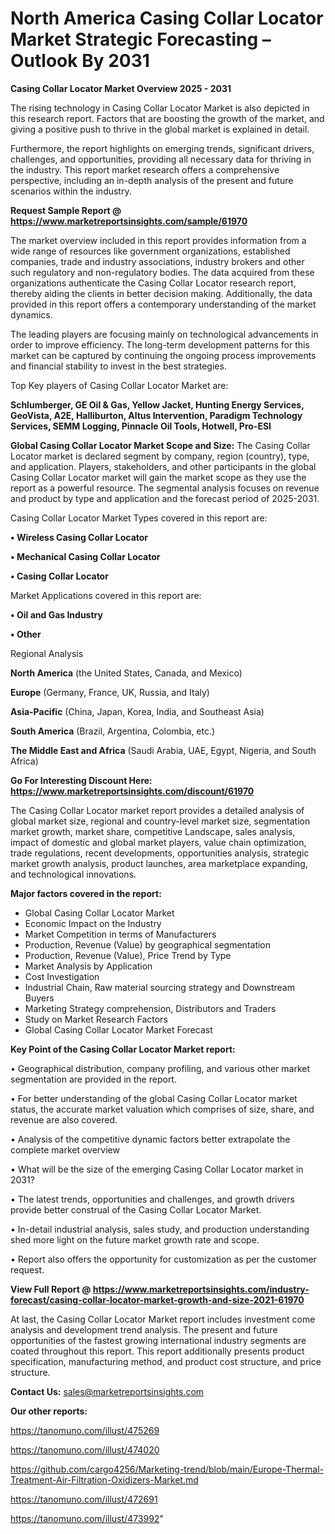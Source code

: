 # North America Casing Collar Locator Market Strategic Forecasting – Outlook By 2031

<Strong> Casing Collar Locator Market Overview 2025 - 2031</strong>

The rising technology in Casing Collar Locator Market is also depicted in this research report. Factors that are boosting the growth of the market, and giving a positive push to thrive in the global market is explained in detail.

Furthermore, the report highlights on emerging trends, significant drivers, challenges, and opportunities, providing all necessary data for thriving in the industry. This report market research offers a comprehensive perspective, including an in-depth analysis of the present and future scenarios within the industry.

<strong>Request Sample Report @ <a href=https://www.marketreportsinsights.com/sample/61970>https://www.marketreportsinsights.com/sample/61970</a></strong>

The market overview included in this report provides information from a wide range of resources like government organizations, established companies, trade and industry associations, industry brokers and other such regulatory and non-regulatory bodies. The data acquired from these organizations authenticate the Casing Collar Locator research report, thereby aiding the clients in better decision making. Additionally, the data provided in this report offers a contemporary understanding of the market dynamics.

The leading players are focusing mainly on technological advancements in order to improve efficiency. The long-term development patterns for this market can be captured by continuing the ongoing process improvements and financial stability to invest in the best strategies.

Top Key players of Casing Collar Locator Market are:

<strong>Schlumberger, GE Oil & Gas, Yellow Jacket, Hunting Energy Services, GeoVista, A2E, Halliburton, Altus Intervention, Paradigm Technology Services, SEMM Logging, Pinnacle Oil Tools, Hotwell, Pro-ESI</strong>

<strong><b>Global Casing Collar Locator Market Scope and Size:</b></strong>
The Casing Collar Locator market is declared segment by company, region (country), type, and application. Players, stakeholders, and other participants in the global Casing Collar Locator market will gain the market scope as they use the report as a powerful resource. The segmental analysis focuses on revenue and product by type and application and the forecast period of 2025-2031.

Casing Collar Locator Market Types covered in this report are:

<strong>• Wireless Casing Collar Locator

• Mechanical Casing Collar Locator

• Casing Collar Locator</strong>

Market Applications covered in this report are:

<strong>• Oil and Gas Industry

• Other</strong> 

Regional Analysis

<strong>North America</strong> (the United States, Canada, and Mexico)

<strong>Europe</strong> (Germany, France, UK, Russia, and Italy)

<strong>Asia-Pacific</strong> (China, Japan, Korea, India, and Southeast Asia)

<strong>South America</strong> (Brazil, Argentina, Colombia, etc.)

<strong>The Middle East and Africa</strong> (Saudi Arabia, UAE, Egypt, Nigeria, and South Africa)

<strong>Go For Interesting Discount Here: <a href=https://www.marketreportsinsights.com/discount/61970>https://www.marketreportsinsights.com/discount/61970</a></strong>

The Casing Collar Locator market report provides a detailed analysis of global market size, regional and country-level market size, segmentation market growth, market share, competitive Landscape, sales analysis, impact of domestic and global market players, value chain optimization, trade regulations, recent developments, opportunities analysis, strategic market growth analysis, product launches, area marketplace expanding, and technological innovations.

<strong><b>Major factors covered in the report:</b></strong>
<ul>
  <li>Global Casing Collar Locator Market </li>
  <li>Economic Impact on the Industry</li>
  <li>Market Competition in terms of Manufacturers</li>
  <li>Production, Revenue (Value) by geographical segmentation</li>
  <li>Production, Revenue (Value), Price Trend by Type</li>
  <li>Market Analysis by Application</li>
  <li>Cost Investigation</li>
  <li>Industrial Chain, Raw material sourcing strategy and Downstream Buyers</li>
  <li>Marketing Strategy comprehension, Distributors and Traders</li>
  <li>Study on Market Research Factors</li>
  <li>Global Casing Collar Locator Market Forecast</li>
</ul>

<strong><b>Key Point of the Casing Collar Locator Market report:</b></strong>

• Geographical distribution, company profiling, and various other market segmentation are provided in the report.

• For better understanding of the global Casing Collar Locator market status, the accurate market valuation which comprises of size, share, and revenue are also covered.

• Analysis of the competitive dynamic factors better extrapolate the complete market overview

• What will be the size of the emerging Casing Collar Locator market in 2031?

• The latest trends, opportunities and challenges, and growth drivers provide better construal of the Casing Collar Locator Market.

• In-detail industrial analysis, sales study, and production understanding shed more light on the future market growth rate and scope.

• Report also offers the opportunity for customization as per the customer request.

<strong><b>View Full Report @ <a href=https://www.marketreportsinsights.com/industry-forecast/casing-collar-locator-market-growth-and-size-2021-61970>https://www.marketreportsinsights.com/industry-forecast/casing-collar-locator-market-growth-and-size-2021-61970</a></b></strong>


At last, the Casing Collar Locator Market report includes investment come analysis and development trend analysis. The present and future opportunities of the fastest growing international industry segments are coated throughout this report. This report additionally presents product specification, manufacturing method, and product cost structure, and price structure.

<strong>Contact Us:</strong>
sales@marketreportsinsights.com

<strong>Our other reports:</strong>

<a href=https://tanomuno.com/illust/475269>https://tanomuno.com/illust/475269</a>

<a href=https://tanomuno.com/illust/474020>https://tanomuno.com/illust/474020</a>

<a href=https://github.com/cargo4256/Marketing-trend/blob/main/Europe-Thermal-Treatment-Air-Filtration-Oxidizers-Market.md>https://github.com/cargo4256/Marketing-trend/blob/main/Europe-Thermal-Treatment-Air-Filtration-Oxidizers-Market.md</a>

<a href=https://tanomuno.com/illust/472691>https://tanomuno.com/illust/472691</a>

<a href=https://tanomuno.com/illust/473992>https://tanomuno.com/illust/473992</a>"
